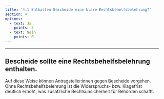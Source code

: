 ```yaml
---
title: '4.1 Enthalten Bescheide eine klare Rechtsbehelfsbelehrung?'
section: 4
options:
  - text: Ja
    points: 3
  - text: Nein
    points: 0
---
```

---
## Bescheide sollte eine Rechtsbehelfsbelehrung enthalten.

Auf diese Weise können Antragsteller:innen gegen Bescheide vorgehen. Ohne Rechtsbehelfsbelehrung ist die Widerspruchs- bzw. Klagefrist deutlich erhöht, was zusätzliche Rechtsunsicherheit für Behörden schafft.
